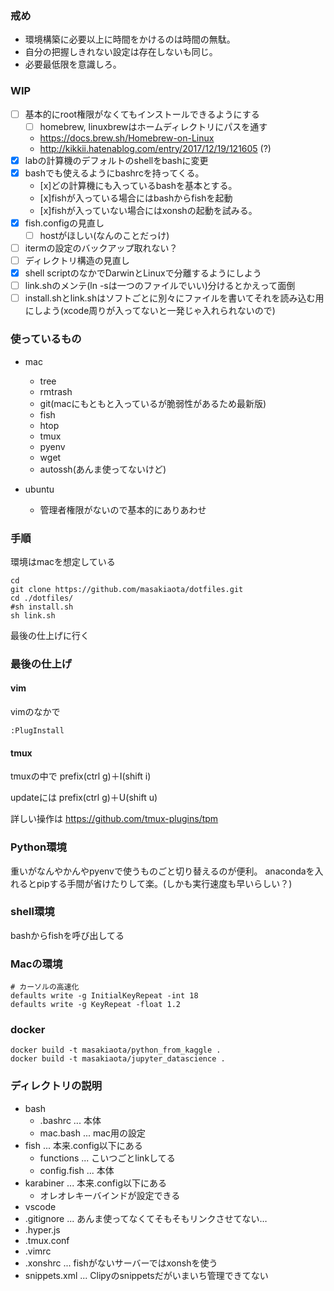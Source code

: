 ### 戒め
* 環境構築に必要以上に時間をかけるのは時間の無駄。
* 自分の把握しきれない設定は存在しないも同じ。
* 必要最低限を意識しろ。

### WIP
- [ ] 基本的にroot権限がなくてもインストールできるようにする
    - [ ] homebrew, linuxbrewはホームディレクトリにパスを通す
    - https://docs.brew.sh/Homebrew-on-Linux
    - http://kikkii.hatenablog.com/entry/2017/12/19/121605 (?)
- [x] labの計算機のデフォルトのshellをbashに変更
- [x] bashでも使えるようにbashrcを持ってくる。
  - [x]どの計算機にも入っているbashを基本とする。
  - [x]fishが入っている場合にはbashからfishを起動
  - [x]fishが入っていない場合にはxonshの起動を試みる。
- [x] fish.configの見直し
  - [ ] hostがほしい(なんのことだっけ)
- [ ] itermの設定のバックアップ取れない？
- [ ] ディレクトリ構造の見直し
- [x] shell scriptのなかでDarwinとLinuxで分離するようにしよう
- [ ] link.shのメンテ(ln -sは一つのファイルでいい)分けるとかえって面倒
- [ ] install.shとlink.shはソフトごとに別々にファイルを書いてそれを読み込む用にしよう(xcode周りが入ってないと一発じゃ入れられないので)

### 使っているもの
- mac
  - tree
  - rmtrash
  - git(macにもともと入っているが脆弱性があるため最新版)
  - fish
  - htop
  - tmux
  - pyenv
  - wget
  - autossh(あんま使ってないけど)

- ubuntu
  - 管理者権限がないので基本的にありあわせ  

### 手順
環境はmacを想定している

```
cd 
git clone https://github.com/masakiaota/dotfiles.git
cd ./dotfiles/
#sh install.sh
sh link.sh
```
最後の仕上げに行く

### 最後の仕上げ

#### vim
vimのなかで
```
:PlugInstall
```

#### tmux
tmuxの中で
prefix(ctrl g)＋I(shift i)

updateには
prefix(ctrl g)＋U(shift u)

詳しい操作は 
https://github.com/tmux-plugins/tpm

### Python環境
重いがなんやかんやpyenvで使うものごと切り替えるのが便利。
anacondaを入れるとpipする手間が省けたりして楽。(しかも実行速度も早いらしい？)

### shell環境
bashからfishを呼び出してる

### Macの環境
```
# カーソルの高速化
defaults write -g InitialKeyRepeat -int 18
defaults write -g KeyRepeat -float 1.2
```

### docker
```
docker build -t masakiaota/python_from_kaggle .
docker build -t masakiaota/jupyter_datascience .
```


### ディレクトリの説明
- bash
  - .bashrc ... 本体
  - mac.bash ... mac用の設定
- fish ... 本来.config以下にある
  - functions ... こいつごとlinkしてる
  - config.fish ... 本体
- karabiner ... 本来.config以下にある
  - オレオレキーバインドが設定できる
- vscode
- .gitignore ... あんま使ってなくてそもそもリンクさせてない…
- .hyper.js
- .tmux.conf
- .vimrc
- .xonshrc ... fishがないサーバーではxonshを使う
- snippets.xml ... Clipyのsnippetsだがいまいち管理できてない